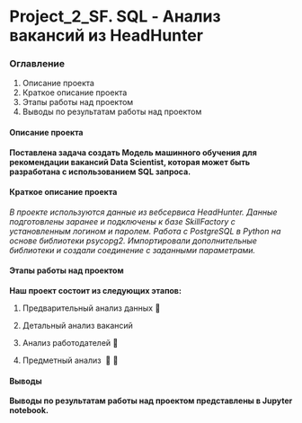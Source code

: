 # Project_2_SF. SQL - Анализ вакансий из HeadHunter 
### Оглавление
1. Описание проекта
2. Краткое описание проекта
3. Этапы работы над проектом
4. Выводы по результатам работы над проектом

#### Описание проекта
**Поставлена задача создать Модель машинного обучения для рекомендации вакансий
Data Scientist, которая может быть разработана с использованием SQL запроса.**

#### Краткое описание проекта
*В проекте используются данные из вебсервиса HeadHunter. Данные подготовлены
заранее и подключены к базе SkillFactory с установленным логином и паролем. Работа
с PostgreSQL в Python на основе библиотеки psycopg2.
Импортировали дополнительные библиотеки и создали соединение с заданными
параметрами.*

#### Этапы работы над проектом
**Наш проект состоит из следующих этапов:**
1. Предварительный анализ данных
 
2. Детальный анализ вакансий
  
3. Анализ работодателей
 
4. Предметный анализ 
 


#### Выводы
**Выводы по результатам работы над проектом представлены в Jupyter notebook.**
